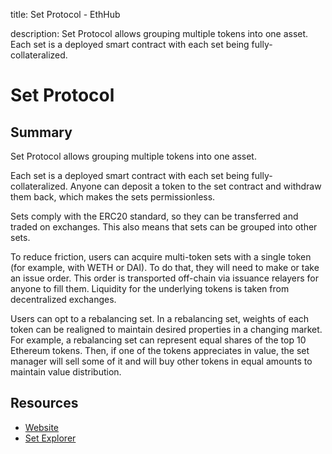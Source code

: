 title: Set Protocol - EthHub

description: Set Protocol allows grouping multiple tokens into one asset. Each set is a deployed smart contract with each set being fully-collateralized.

# Set Protocol

## Summary

Set Protocol allows grouping multiple tokens into one asset.

Each set is a deployed smart contract with each set being fully-collateralized. Anyone can deposit a token to the set contract and withdraw them back, which makes the sets permissionless.

Sets comply with the ERC20 standard, so they can be transferred and traded on exchanges. This also means that sets can be grouped into other sets.

To reduce friction, users can acquire multi-token sets with a single token \(for example, with WETH or DAI\). To do that, they will need to make or take an issue order. This order is transported off-chain via issuance relayers for anyone to fill them. Liquidity for the underlying tokens is taken from decentralized exchanges.

Users can opt to a rebalancing set. In a rebalancing set, weights of each token can be realigned to maintain desired properties in a changing market. For example, a rebalancing set can represent equal shares of the top 10 Ethereum tokens. Then, if one of the tokens appreciates in value, the set manager will sell some of it and will buy other tokens in equal amounts to maintain value distribution.

## Resources

* [Website](https://www.setprotocol.com/)
* [Set Explorer](https://www.tokensets.com/)

